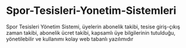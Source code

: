 # Spor-Tesisleri-Yonetim-Sistemleri
Spor Tesisleri Yönetim Sistemi, üyelerin abonelik takibi, tesise giriş-çıkış zaman takibi, abonelik ücret takibi, kapsamlı üye bilgilerinin tutulduğu, yönetilebilir ve kullanımı kolay web tabanlı yazılımıdır
